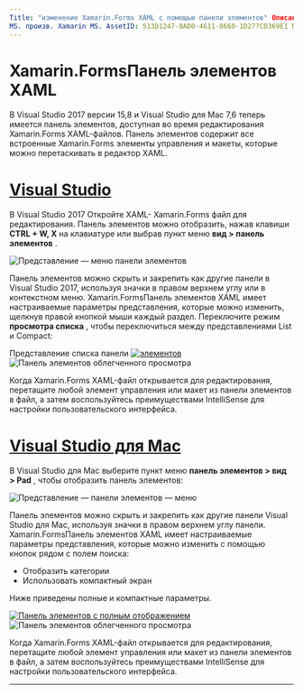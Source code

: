 ```yaml
---
Title: "изменение Xamarin.Forms XAML с помощью панели элементов" Описание: "Панель элементов XAML содержит все встроенные макеты и элементы управления, которые можно перетащить непосредственно в открытый XAML-файл".
MS. произв. Xamarin MS. AssetID: 513D1247-8AD0-4611-8660-1D277CD369E1 MS. Technology: Xamarin-Forms author: концептдев MS. author: крдун МС. Дата: 08/29/2018 No-Loc: [ Xamarin.Forms , Xamarin.Essentials ]
---
```

# <a name="xamarinforms-xaml-toolbox"></a>Xamarin.FormsПанель элементов XAML

В Visual Studio 2017 версии 15,8 и Visual Studio для Mac 7,6 теперь имеется панель элементов, доступная во время редактирования Xamarin.Forms XAML-файлов. Панель элементов содержит все встроенные Xamarin.Forms элементы управления и макеты, которые можно перетаскивать в редактор XAML.

# <a name="visual-studio"></a>[Visual Studio](#tab/windows)

В Visual Studio 2017 Откройте XAML- Xamarin.Forms файл для редактирования. Панель элементов можно отобразить, нажав клавиши **CTRL + W, X** на клавиатуре или выбрав пункт меню **вид > панель элементов** .

![Представление — меню панели элементов](toolbox-images/win-view-menu.png)

Панель элементов можно скрыть и закрепить как другие панели в Visual Studio 2017, используя значки в правом верхнем углу или в контекстном меню. Xamarin.FormsПанель элементов XAML имеет настраиваемые параметры представления, которые можно изменить, щелкнув правой кнопкой мыши каждый раздел. Переключите режим **просмотра списка** , чтобы переключиться между представлениями List и Compact:

Представление списка панели [ ![ элементов](toolbox-images/win-full-display-sml.png)](toolbox-images/win-full-display.png#lightbox) ![ Панель элементов облегченного просмотра](toolbox-images/win-compact-display.png)

Когда Xamarin.Forms XAML-файл открывается для редактирования, перетащите любой элемент управления или макет из панели элементов в файл, а затем воспользуйтесь преимуществами IntelliSense для настройки пользовательского интерфейса.

# <a name="visual-studio-for-mac"></a>[Visual Studio для Mac](#tab/macos)

В Visual Studio для Mac выберите пункт меню **панель элементов > вид > Pad** , чтобы отобразить панель элементов:

![Представление — панели элементов — меню](toolbox-images/mac-view-menu.png)

Панель элементов можно скрыть и закрепить как другие панели Visual Studio для Mac, используя значки в правом верхнем углу панели. Xamarin.FormsПанель элементов XAML имеет настраиваемые параметры представления, которые можно изменить с помощью кнопок рядом с полем поиска:

- Отобразить категории
- Использовать компактный экран

Ниже приведены полные и компактные параметры.

[ ![ Панель элементов с полным отображением](toolbox-images/mac-full-display-sml.png)](toolbox-images/mac-full-display.png#lightbox) ![ Панель элементов облегченного просмотра](toolbox-images/mac-compact-display.png)

Когда Xamarin.Forms XAML-файл открывается для редактирования, перетащите любой элемент управления или макет из панели элементов в файл, а затем воспользуйтесь преимуществами IntelliSense для настройки пользовательского интерфейса.

-----
